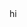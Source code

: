 <html>
  <head>
    <title>
      nanda
    </title>
  </head>
  <body>
    hi
  </body>
  </html>
  
  
